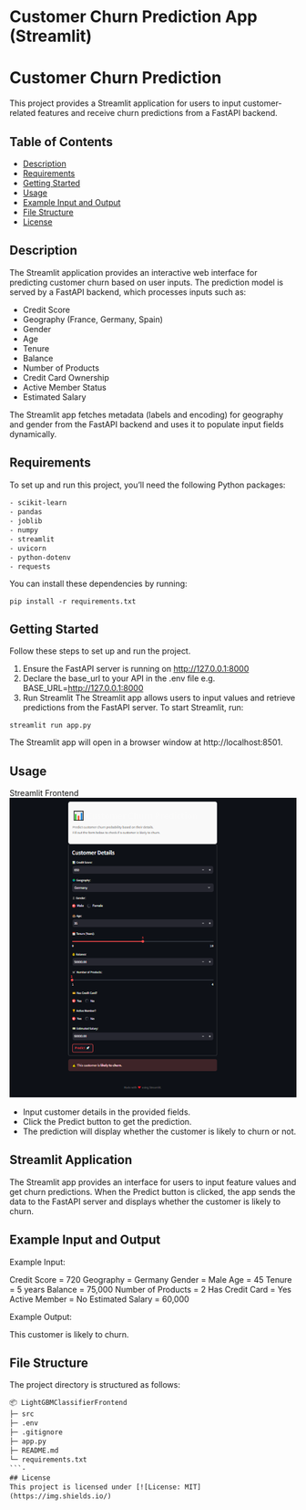 # Customer Churn Prediction App (Streamlit)

# Customer Churn Prediction
This project provides a Streamlit application for users to input customer-related features and receive churn predictions from a FastAPI backend.

## Table of Contents
- [Description](#description)
 - [Requirements](#requirements)
 - [Getting Started](#getting-started)
 - [Usage](#usage)
 - [Example Input and Output](#example-input-and-output)
 - [File Structure](#file-structure)
 - [License](#license)

## Description
The Streamlit application provides an interactive web interface for predicting customer churn based on user inputs. The prediction model is served by a FastAPI backend, which processes inputs such as:
- Credit Score
- Geography (France, Germany, Spain)
- Gender
- Age
- Tenure
- Balance
- Number of Products
- Credit Card Ownership
- Active Member Status
- Estimated Salary

The Streamlit app fetches metadata (labels and encoding) for geography and gender from the FastAPI backend and uses it to populate input fields dynamically.

## Requirements
To set up and run this project, you’ll need the following Python packages:
```
- scikit-learn
- pandas
- joblib
- numpy
- streamlit
- uvicorn
- python-dotenv
- requests
```
You can install these dependencies by running:
```commandline
pip install -r requirements.txt
```
## Getting Started
Follow these steps to set up and run the project.
1. Ensure the FastAPI server is running on http://127.0.0.1:8000
2. Declare the base_url to your API in the .env file e.g. BASE_URL=http://127.0.0.1:8000
3. Run Streamlit The Streamlit app allows users to input values and retrieve predictions from the FastAPI server. To start Streamlit, run:

```commandline
streamlit run app.py
```
The Streamlit app will open in a browser window at http://localhost:8501.

## Usage
Streamlit Frontend
![Streamlit Frontend Image](src/frontend_app.png)

- Input customer details in the provided fields.
- Click the Predict button to get the prediction.
- The prediction will display whether the customer is likely to churn or not.

## Streamlit Application

The Streamlit app provides an interface for users to input feature values and get churn predictions. When the Predict button is clicked, the app sends the data to the FastAPI server and displays whether the customer is likely to churn.

## Example Input and Output
Example Input:

Credit Score = 720
Geography = Germany
Gender = Male
Age = 45
Tenure = 5 years
Balance = 75,000
Number of Products = 2
Has Credit Card = Yes
Active Member = No
Estimated Salary = 60,000

Example Output:

This customer is likely to churn.

## File Structure

The project directory is structured as follows:
```commandline
📦 LightGBMClassifierFrontend
├─ src
├─ .env
├─ .gitignore
├─ app.py
├─ README.md
└─ requirements.txt
```-
## License
This project is licensed under [![License: MIT](https://img.shields.io/)